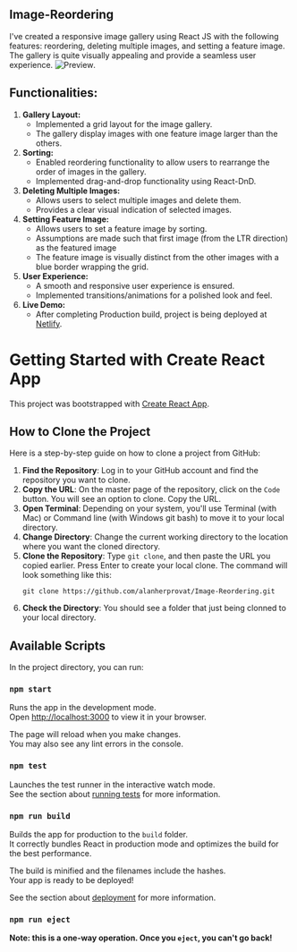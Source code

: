 ## Image-Reordering

I've created a responsive image gallery using React JS with the following features: reordering, deleting multiple images, and setting a feature image. The gallery is quite visually appealing and provide a seamless user experience.
![Preview](https://drive.google.com/uc?export=view&id=13rxDw2_K278fpTqGVlohY1A2uwp0tzbw).

## Functionalities:

1. **Gallery Layout:**
   - Implemented a grid layout for the image gallery.
   - The gallery display images with one feature image larger than the others.
2. **Sorting:**
   - Enabled reordering functionality to allow users to rearrange the order of images in the gallery.
   - Implemented drag-and-drop functionality using React-DnD.
3. **Deleting Multiple Images:**
   - Allows users to select multiple images and delete them.
   - Provides a clear visual indication of selected images.
4. **Setting Feature Image:**
   - Allows users to set a feature image by sorting.
   - Assumptions are made such that first image (from the LTR direction) as the featured image
   - The feature image is visually distinct from the other images with a blue border wrapping the grid.
5. **User Experience:**
   - A smooth and responsive user experience is ensured.
   - Implemented transitions/animations for a polished look and feel.
6. **Live Demo:**
   - After completing Production build, project is being deployed at [Netlify](https://reodering-image-gallery-react-dnd.netlify.app/).

# Getting Started with Create React App

This project was bootstrapped with [Create React App](https://github.com/facebook/create-react-app).

## How to Clone the Project
Here is a step-by-step guide on how to clone a project from GitHub:

1. **Find the Repository**: Log in to your GitHub account and find the repository you want to clone.
2. **Copy the URL**: On the master page of the repository, click on the `Code` button. You will see an option to clone. Copy the URL.
3. **Open Terminal**: Depending on your system, you'll use Terminal (with Mac) or Command line (with Windows git bash) to move it to your local directory.
4. **Change Directory**: Change the current working directory to the location where you want the cloned directory.
5. **Clone the Repository**: Type `git clone`, and then paste the URL you copied earlier. Press Enter to create your local clone. The command will look something like this:
    ```
    git clone https://github.com/alanherprovat/Image-Reordering.git
    ```
6. **Check the Directory**: You should see a folder that just being clonned to your local directory.

## Available Scripts

In the project directory, you can run:

### `npm start`

Runs the app in the development mode.\
Open [http://localhost:3000](http://localhost:3000) to view it in your browser.

The page will reload when you make changes.\
You may also see any lint errors in the console.

### `npm test`

Launches the test runner in the interactive watch mode.\
See the section about [running tests](https://facebook.github.io/create-react-app/docs/running-tests) for more information.

### `npm run build`

Builds the app for production to the `build` folder.\
It correctly bundles React in production mode and optimizes the build for the best performance.

The build is minified and the filenames include the hashes.\
Your app is ready to be deployed!

See the section about [deployment](https://facebook.github.io/create-react-app/docs/deployment) for more information.

### `npm run eject`

**Note: this is a one-way operation. Once you `eject`, you can't go back!**
